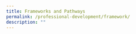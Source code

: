 ```yaml
---
title: Frameworks and Pathways
permalink: /professional-development/framework/
description: ""
---
```

